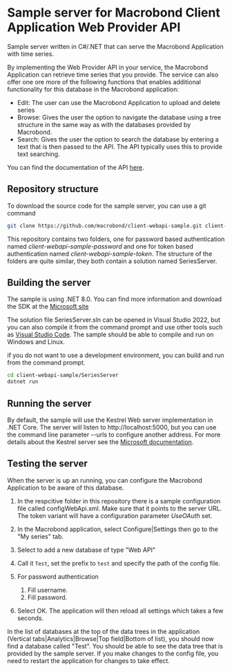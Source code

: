 Sample server for Macrobond Client Application Web Provider API
============================

Sample server written in C#/.NET that can serve the Macrobond Application with time series.

By implementing the Web Provider API in your service, the Macrobond Application can retrieve time series that you provide. The service can also offer one ore more of the following functions that enables additional functionality for this database in the Macrobond application:
- Edit: The user can use the Macrobond Application to upload and delete series
- Browse: Gives the user the option to navigate the database using a tree structure in the same way as with the databases provided by Macrobond.
- Search: Gives the user the option to search the database by entering a text that is then passed to the API. The API typically uses this to provide text searching.

You can find the documentation of the API [here](https://help.macrobond.com/technical-information/the-macrobond-web-api-provider/).
## Repository structure
To download the source code for the sample server, you can use a git command
```bash
git clone https://github.com/macrobond/client-webapi-sample.git client-webapi-sample
```
This repository contains two folders, one for password based authentication named *client-webapi-sample-password* and one for token based authentication named *client-webapi-sample-token*. The structure of the folders are quite similar, they both contain a solution named SeriesServer.
## Building the server
The sample is using .NET 8.0. You can find more information and download the SDK at the [Microsoft site](https://dotnet.microsoft.com/download/dotnet-core)

The solution file SeriesServer.sln can be opened in Visual Studio 2022, but you can also compile it from the command prompt and use other tools such as [Visual Studio Code](https://code.visualstudio.com/).
The sample should be able to compile and run on Windows and Linux.

if you do not want to use a development environment, you can build and run from the command prompt.
```bash
cd client-webapi-sample/SeriesServer
dotnet run
```
## Running the server
By default, the sample will use the Kestrel Web server implementation in .NET Core.
The server will listen to http://localhost:5000, but you can use the command line parameter --urls to configure another address.
For more details about the Kestrel server see the [Microsoft documentation](https://docs.microsoft.com/en-us/aspnet/core/fundamentals/servers/kestrel).

## Testing the server
When the server is up an running, you can configure the Macrobond Application to be aware of this database.
1. In the respcitive folder in this repository there is a sample configuration file called configWebApi.xml. Make sure that it points to the server URL. The token variant will have a configuration parameter *UseOAuth* set.
1. In the Macrobond application, select Configure|Settings then go to the "My series" tab.
1. Select to add a new database of type "Web API"
1. Call it `Test`, set the prefix to `test` and specify the path of the config file.
1. For password authentication
    1. Fill username.
    1. Fill password.

1. Select OK. The application will then reload all settings which takes a few seconds.

In the list of databases at the top of the data trees in the application (Vertical tabs|Analytics|Browse|Top field|Bottom of list), you should now find a database called "Test". You should be able to see the data tree that is provided by the sample server.
If you make changes to the config file, you need to restart the application for changes to take effect.
